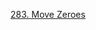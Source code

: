 [283. Move Zeroes](https://leetcode.com/problems/move-zeroes/description/?envType=study-plan-v2&envId=leetcode-75)
